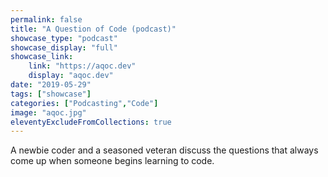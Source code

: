 ```yaml
---
permalink: false
title: "A Question of Code (podcast)"
showcase_type: "podcast"
showcase_display: "full"
showcase_link:
    link: "https://aqoc.dev"
    display: "aqoc.dev"
date: "2019-05-29"
tags: ["showcase"]
categories: ["Podcasting","Code"]
image: "aqoc.jpg"
eleventyExcludeFromCollections: true
---
```


A newbie coder and a seasoned veteran discuss the questions that always come up when someone begins learning to code.